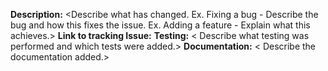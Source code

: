 **Description:** <Describe what has changed. 
Ex. Fixing a bug - Describe the bug and how this fixes the issue.
Ex. Adding a feature - Explain what this achieves.>
**Link to tracking Issue:** <Issue number if applicable>
**Testing:** < Describe what testing was performed and which tests were added.>
**Documentation:** < Describe the documentation added.>
